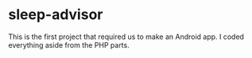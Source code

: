 sleep-advisor
=============
This is the first project that required us to make an Android app. I coded everything aside from the PHP parts.
